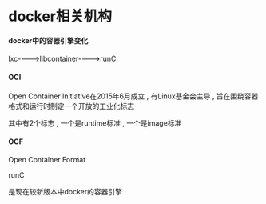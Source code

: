 # docker相关机构

#### docker中的容器引擎变化

lxc---->libcontainer---->runC



#### OCI

Open Container Initiative在2015年6月成立 , 有Linux基金会主导 , 旨在围绕容器格式和运行时制定一个开放的工业化标志

其中有2个标志 , 一个是runtime标准 , 一个是image标准

#### OCF	

Open Container Format

runC

是现在较新版本中docker的容器引擎

